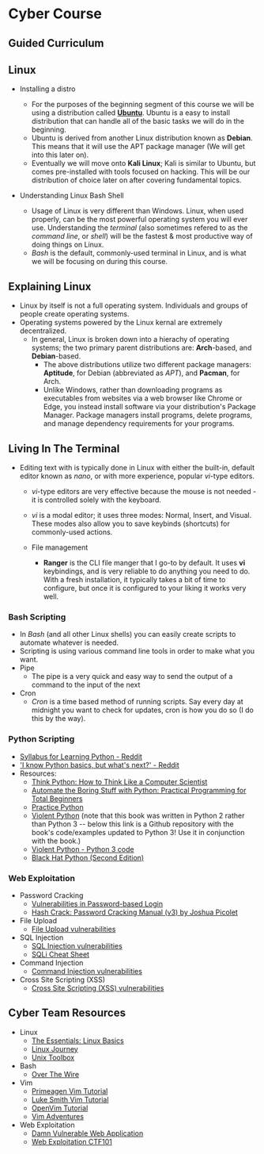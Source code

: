 # Cyber Course

## Guided Curriculum

## Linux

* Installing a distro
  * For the purposes of the beginning segment of this course we will be using a distribution called [**Ubuntu**](https://ubuntu.com/). Ubuntu is a easy to install distribution that can handle all of the basic tasks we will do in the beginning.
  * Ubuntu is derived from another Linux distribution known as **Debian**. This means that it will use the APT package manager (We will get into this later on).
  * Eventually we will move onto **Kali Linux**; Kali is similar to Ubuntu, but comes pre-installed with tools focused on hacking. This will be our distribution of choice later on after covering fundamental topics.

* Understanding Linux Bash Shell
  * Usage of Linux is very different than Windows. Linux, when used properly, can be the most powerful operating system you will ever use. Understanding the *terminal* (also sometimes refered to as the *command line*, or *shell*) will be the fastest & most productive way of doing things on Linux.
  * *Bash* is the default, commonly-used terminal in Linux, and is what we will be focusing on during this course.

## Explaining Linux

* Linux by itself is not a full operating system. Individuals and groups of people create operating systems.
* Operating systems powered by the Linux kernal are extremely decentralized.
  * In general, Linux is broken down into a hierachy of operating systems; the two primary parent distributions are: **Arch**-based, and **Debian**-based.
    * The above distributions utilize two different package managers: **Aptitude**, for Debian (abbreviated as *APT*), and **Pacman**, for Arch.
    * Unlike Windows, rather than downloading programs as executables from websites via a web browser like Chrome or Edge, you instead install software via your distribution's Package Manager. Package managers install programs, delete programs, and manage dependency requirements for your programs.

## Living In The Terminal

* Editing text with is typically done in Linux with either the built-in, default editor known as *nano*, or with more experience, popular *vi*-type editors.
  * *vi*-type editors are very effective because the mouse is not needed - it is controlled solely with the keyboard.
  * *vi* is a modal editor; it uses three modes: Normal, Insert, and Visual. These modes also allow you to save keybinds (shortcuts) for commonly-used actions.

  * File management
    * **Ranger** is the CLI file manger that I go-to by default. It uses **vi** keybindings, and is very reliable to do anything you need to do. With a fresh installation, it typically takes a bit of time to configure, but once it is configured to your liking it works very well.

### Bash Scripting

* In *Bash* (and all other Linux shells) you can easily create scripts to automate whatever is needed.
* Scripting is using various command line tools in order to make what you want.
* Pipe
  * The pipe is a very quick and easy way to send the output of a command to the input of the next
* Cron
  * *Cron* is a time based method of running scripts. Say every day at midnight you want to check for updates, cron is how you do so (I do this by the way).

### Python Scripting

* [Syllabus for Learning Python - Reddit](https://old.reddit.com/r/learnprogramming/comments/i9vuhr/i_wrote_a_syllabus_for_learning_python_and_django/ "Syllabus for Learning Python - Reddit")
* ['I know Python basics, but what's next?' - Reddit](https://old.reddit.com/r/learnprogramming/comments/pndaba/i_know_python_basics_what_next/ "'I know Python basics, but whats next?' - Reddit")
* Resources:
  * [Think Python: How to Think Like a Computer Scientist](https://greenteapress.com/thinkpython2/html/index.html "Think Python: How to Think Like a Computer Scientist")
  * [Automate the Boring Stuff with Python: Practical Programming for Total Beginners](https://automatetheboringstuff.com/ "Automate the Boring Stuff with Python")
  * [Practice Python](https://www.practicepython.org/ "Practice Python")
  * [Violent Python](https://github.com/tanc7/hacking-books/blob/master/Violent%20Python%20-%20A%20Cookbook%20for%20Hackers%2C%20Forensic%20Analysts%2C%20Penetration%20Testers%20and%20Security%20Engineers.pdf "Violent Python") (note that this book was written in Python 2 rather than Python 3 -- below this link is a Github repository with the book's code/examples updated to Python 3! Use it in conjunction with the book.)
  * [Violent Python - Python 3 code](https://github.com/EONRaider/violent-python3 "Violent Python - Python 3 code")
  * [Black Hat Python (Second Edition)](https://github.com/bhavyagoel/BlackArch/blob/main/Black%20Hat%20Python%2C%202nd%20Edition%20by%20Justin%20Seitz%20%20Tim%20Arnold%20%5BJustin%20Seitz%5D.pdf "Black Hat Python (Second Edition)")

### Web Exploitation

* Password Cracking
  * [Vulnerabilities in Password-based Login](https://portswigger.net/web-security/authentication/password-based "Vulnerabilities in Password-based Login - Portswigger")
  * [Hash Crack: Password Cracking Manual (v3) by Joshua Picolet](https://www.amazon.com/Hash-Crack-Password-Cracking-Manual/dp/1793458618/ "Hash Crack (v3) - Joshua Picolet")
* File Upload
  * [File Upload vulnerabilities](https://portswigger.net/web-security/file-upload "File Upload Vulnerabilities")
* SQL Injection
  * [SQL Injection vulnerabilities](https://portswigger.net/web-security/sql-injection "SQL Injection")
  * [SQLi Cheat Sheet](https://portswigger.net/web-security/sql-injection/cheat-sheet "SQli Cheat Sheet")
* Command Injection
  * [Command Injection vulnerabilities](https://portswigger.net/web-security/os-command-injection "Command Injection vulnerabilities")
* Cross Site Scripting (XSS)
  * [Cross Site Scripting (XSS) vulnerabilities](https://portswigger.net/web-security/cross-site-scripting "XSS Vulnerabilities")

## Cyber Team Resources

* Linux
  * [The Essentials: Linux Basics](https://bitvijays.github.io/LFF-ESS-P0B-LinuxEssentials.html "Linux Basics: Essentials")
  * [Linux Journey](https://linuxjourney.com/ "Linux Journey")
  * [Unix Toolbox](http://devdoc.net/linux/UnixToolbox.html "Unix Toolbox")
* Bash
  * [Over The Wire](https://overthewire.org/wargames "Over The Wire (Bandit)")
* Vim
  * [Primeagen Vim Tutorial](https://www.youtube.com/watch?v=H3o4l4GVLW0 "Primagen Vim Tutorial Series")
  * [Luke Smith Vim Tutorial](https://www.youtube.com/watch?v=d8XtNXutVto&t "Luke Smith VimTutor Walkthrough")
  * [OpenVim Tutorial](https://www.openvim.com/ "OpenVim")
  * [Vim Adventures](https://vim-adventures.com/ "Vim Adventures")
* Web Exploitation
  * [Damn Vulnerable Web Application](https://dvwa.co.uk "DVWA")
  * [Web Exploitation CTF101](https://ctf101.org/web-exploitation/overview "CTF101")
